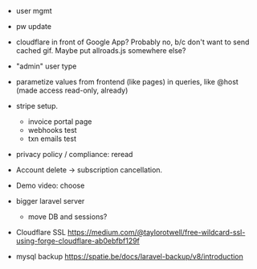 * user mgmt
 * pw update

* cloudflare in front of Google App? Probably no, b/c don't want to send cached gif. Maybe put allroads.js somewhere else?

* "admin" user type

* parametize values from frontend (like pages) in queries, like @host (made access read-only, already)

* stripe setup.
  * invoice portal page
  * webhooks test
  * txn emails test

* privacy policy / compliance: reread

* Account delete -> subscription cancellation.

* Demo video: choose

* bigger laravel server
  * move DB and sessions?

* Cloudflare SSL https://medium.com/@taylorotwell/free-wildcard-ssl-using-forge-cloudflare-ab0ebfbf129f

* mysql backup https://spatie.be/docs/laravel-backup/v8/introduction
